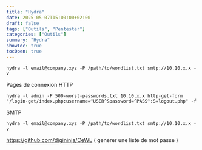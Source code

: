 ```yaml
---
title: "Hydra"
date: 2025-05-07T15:00:00+02:00
draft: false
tags: ["Outils", "Pentester"]
categories: ["Outils"]
summary: "Hydra"
showToc: true
tocOpen: true
---
```


```
hydra -l email@company.xyz -P /path/to/wordlist.txt smtp://10.10.x.x -v
```

Pages de connexion HTTP

```
hydra -l admin -P 500-worst-passwords.txt 10.10.x.x http-get-form "/login-get/index.php:username=^USER^&password=^PASS^:S=logout.php" -f
```

SMTP 

```
hydra -l email@company.xyz -P /path/to/wordlist.txt smtp://10.10.x.x -v
```

https://github.com/digininja/CeWL ( generer une liste de mot passe )